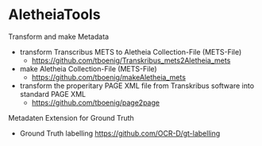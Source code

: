# AletheiaTools

Transform and make Metadata
- transform Transcribus METS to Aletheia Collection-File (METS-File)  
  - https://github.com/tboenig/Transkribus_mets2Aletheia_mets
- make Aletheia Collection-File (METS-File) 
  - https://github.com/tboenig/makeAletheia_mets
- transform the properitary PAGE XML file from Transkribus software into standard PAGE XML 
  - https://github.com/tboenig/page2page

Metadaten Extension for Ground Truth
- Ground Truth labelling https://github.com/OCR-D/gt-labelling
